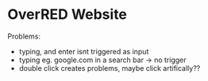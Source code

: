 # OverRED Website



Problems:
- typing, and enter isnt triggered as input
- typing eg. google.com in a search bar -> no trigger
- double click creates problems, maybe click artifically??